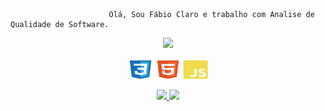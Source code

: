                           Olá, Sou Fábio Claro e trabalho com Analise de Qualidade de Software.

<div align="center">
  <a href="https://www.linkedin.com/in/fabioclaro/" target="_blank"><img src="https://img.shields.io/badge/-LinkedIn-%230077B5?style=for-the-      badge&logo=linkedin&logoColor=white" target="_blank"></a>
</div>


<div style="display: inline_block" align="center"><br>
 <img align="center" alt="Fabio-CSS" height="30" width="40" src="https://raw.githubusercontent.com/devicons/devicon/master/icons/css3/css3-original.svg">
 <img align="center" alt="Fabio-HTML" height="30" width="40" src="https://raw.githubusercontent.com/devicons/devicon/master/icons/html5/html5-original.svg">
 <img align="center" alt="Fabio-Js" height="30" width="40" src="https://raw.githubusercontent.com/devicons/devicon/master/icons/javascript/javascript-plain.svg">
</div>

</br>

<div align="center">
  <a href="https://github.com/fabioclaro">
  <img height="150em" src="https://github-readme-stats.vercel.app/api?username=fabioclaro&show_icons=true&theme=dracula&include_all_commits=true&count_private=true"/>
  <img height="150em" src="https://github-readme-stats.vercel.app/api/top-langs/?username=fabioclaro&layout=compact&langs_count=7&theme=dracula"/>
</div>
